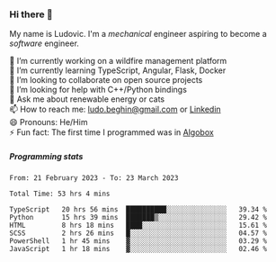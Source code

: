 ### Hi there 👋

My name is Ludovic. I'm a *mechanical* engineer aspiring to become a *software* engineer.

 🔭 I’m currently working on a wildfire management platform<br/>
 🌱 I’m currently learning TypeScript, Angular, Flask, Docker<br/>
 👯 I’m looking to collaborate on open source projects<br/>
 🤔 I’m looking for help with C++/Python bindings<br/>
 💬 Ask me about renewable energy or cats<br/>
 📫 How to reach me: ludo.beghin@gmail.com or [Linkedin](https://www.linkedin.com/in/ludovic-beghin/)<br/>
 😄 Pronouns: He/Him<br/>
 ⚡ Fun fact: The first time I programmed was in [Algobox](https://fr.wikipedia.org/wiki/Algobox)<br/>

##### Programming stats
<!--START_SECTION:waka-->

```text
From: 21 February 2023 - To: 23 March 2023

Total Time: 53 hrs 4 mins

TypeScript   20 hrs 56 mins  ██████████░░░░░░░░░░░░░░░   39.34 %
Python       15 hrs 39 mins  ███████▒░░░░░░░░░░░░░░░░░   29.42 %
HTML         8 hrs 18 mins   ████░░░░░░░░░░░░░░░░░░░░░   15.61 %
SCSS         2 hrs 26 mins   █░░░░░░░░░░░░░░░░░░░░░░░░   04.57 %
PowerShell   1 hr 45 mins    ▓░░░░░░░░░░░░░░░░░░░░░░░░   03.29 %
JavaScript   1 hr 18 mins    ▓░░░░░░░░░░░░░░░░░░░░░░░░   02.46 %
```

<!--END_SECTION:waka-->
